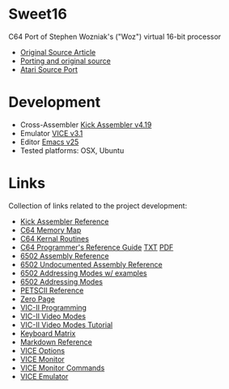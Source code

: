 # Sweet16
C64 Port of Stephen Wozniak's ("Woz") virtual 16-bit processor
- [Original Source Article](http://amigan.1emu.net/kolsen/programming/sweet16.html)
- [Porting and original source](http://www.6502.org/source/interpreters/sweet16.htm)
- [Atari Source Port](https://github.com/jefftranter/6502/blob/master/asm/sweet16/sweet16.s)

# Development
- Cross-Assembler [Kick Assembler v4.19](http://www.theweb.dk/KickAssembler/Main.html#frontpage)
- Emulator [VICE v3.1](http://vice-emu.sourceforge.net/)
- Editor [Emacs v25](https://www.gnu.org/software/emacs/)
- Tested platforms: OSX, Ubuntu

# Links
Collection of links related to the project development:
 - [Kick Assembler Reference](http://www.theweb.dk/KickAssembler/webhelp/content/cpt_Introduction.html)
 - [C64 Memory Map](http://sta.c64.org/cbm64mem.html)
 - [C64 Kernal Routines](http://sta.c64.org/cbm64krnfunc.html)
 - [C64 Programmer's Reference Guide](http://www.classiccmp.org/cini/pdf/Commodore/C64%20Programmer's%20Reference%20Guide.pdf)
 [TXT](http://www.c64.ch/programming/c64prg10.txt)
 [PDF](http://www.commodore.ca/commodore-manuals/commodore-64-programmers-reference-guide/)
 - [6502 Assembly Reference](http://www.obelisk.me.uk/6502/reference.html)
 - [6502 Undocumented Assembly Reference](http://nesdev.com/undocumented_opcodes.txt)
 - [6502 Addressing Modes w/ examples](http://www.emulator101.com/6502-addressing-modes.html)
 - [6502 Addressing Modes](http://www.obelisk.me.uk/6502/addressing.html)
 - [PETSCII Reference](https://www.c64-wiki.com/wiki/PETSCII)
 - [Zero Page](https://www.c64-wiki.com/wiki/Zeropage)
 - [VIC-II Programming](http://codebase64.org/doku.php?id=base:vic)
 - [VIC-II Video Modes](http://www.studiostyle.sk/dmagic/gallery/gfxmodes.htm)
 - [VIC-II Video Modes Tutorial](http://dustlayer.com/vic-ii/2013/4/26/vic-ii-for-beginners-screen-modes-cheaper-by-the-dozen)
 - [Keyboard Matrix](http://sta.c64.org/cbm64kbdlay.html)
 - [Markdown Reference](https://github.com/adam-p/markdown-here/wiki/Markdown-Cheatsheet)
 - [VICE Options](https://github.com/rjanicek/vice.js/blob/master/vice-options.md)
 - [VICE Monitor](http://codebase64.org/doku.php?id=base:using_the_vice_monitor)
 - [VICE Monitor Commands](http://vice-emu.sourceforge.net/vice_12.html#SEC290)
 - [VICE Emulator](https://vice.janicek.co/c64/#{%22controlPort2%22:%22joystick%22,%22primaryControlPort%22:2,%22files%22:%22{%22disk1.d64%22:""},%22vice%22:{%22-autostart%22:%22disk1.d64%22}%22keys%22:{%22SPACE%22:%22%22,%22SPACE%22:%22%22,%22F1%22:%22%22,%22F3%22:%22%22,%22F5%22:%22%22,%22F7%22:%22%22}})
